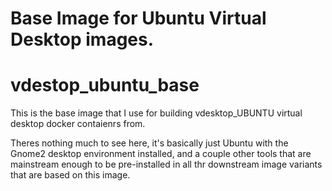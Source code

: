 # Base Image for Ubuntu Virtual Desktop images.  
# vdestop_ubuntu_base

This is the base image that I use for building vdesktop_UBUNTU virtual desktop docker contaienrs from.  

Theres nothing much to see here, it's basically just Ubuntu with the Gnome2 desktop environment installed, and a couple other tools that are mainstream enough to be pre-installed in all thr downstream image variants that are based on this image.

</gregewing>
